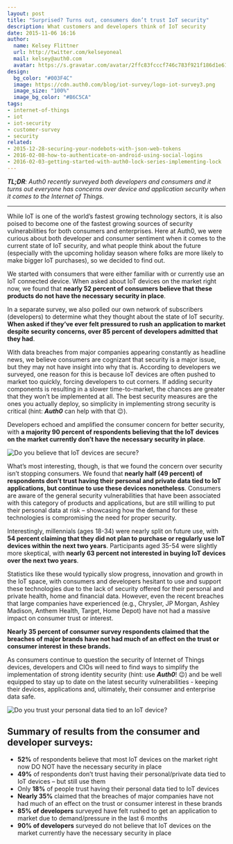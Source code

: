 ```yaml
---
layout: post
title: "Surprised? Turns out, consumers don’t trust IoT security"
description: What customers and developers think of IoT security
date: 2015-11-06 16:16
author: 
  name: Kelsey Flittner
  url: http://twitter.com/kelseyoneal
  mail: kelsey@auth0.com
  avatar: https://s.gravatar.com/avatar/2ffc83fcccf746c783f921f186d1e619?s=60
design:
  bg_color: "#003F4C"
  image: https://cdn.auth0.com/blog/iot-survey/logo-iot-survey3.png
  image_size: "100%"
  image_bg_color: "#B6C5CA"
tags: 
- internet-of-things
- iot
- iot-security
- customer-survey
- security
related:
- 2015-12-28-securing-your-nodebots-with-json-web-tokens
- 2016-02-08-how-to-authenticate-on-android-using-social-logins
- 2016-02-03-getting-started-with-auth0-lock-series-implementing-lock
---
```


_**TL;DR**: Auth0 recently surveyed both developers and consumers and it turns out everyone has concerns over device and application security when it comes to the Internet of Things._

---------

While IoT is one of the world’s fastest growing technology sectors, it is also poised to become one of the fastest growing sources of security vulnerabilities for both consumers and enterprises. Here at Auth0, we were curious about both developer and consumer sentiment when it comes to the current state of IoT security, and what people think about the future (especially with the upcoming holiday season where folks are more likely to make bigger IoT purchases), so we decided to find out. 

We started with consumers that were either familiar with or currently use an IoT connected device. When asked about IoT devices on the market right now, we found that **nearly 52 percent of consumers believe that these products do not have the necessary security in place**.

In a separate survey, we also polled our own network of subscribers (developers) to determine what they thought about the state of IoT security. **When asked if they’ve ever felt pressured to rush an application to market despite security concerns, over 85 percent of developers admitted that they had**.

With data breaches from major companies appearing constantly as headline news, we believe consumers are cognizant that security is a major issue, but they may not have insight into why that is. According to developers we surveyed, one reason for this is because IoT devices are often pushed to market too quickly, forcing developers to cut corners. If adding security components is resulting in a slower time-to-market, the chances are greater that they won’t be implemented at all. The best security measures are the ones you actually deploy, so simplicity in implementing strong security is critical (hint: ***Auth0*** can help with that 😉). 

Developers echoed and amplified the consumer concern for better security, with **a majority 90 percent of respondents believing that the IoT devices on the market currently don’t have the necessary security in place**.

![Do you believe that IoT devices are secure?](https://cdn.auth0.com/blog/iot-survey/do-you-believe-iot-devices-are-secure-2.png)

What’s most interesting, though, is that we found the concern over security isn’t stopping consumers. We found that **nearly half (49 percent) of respondents don’t trust having their personal and private data tied to IoT applications, but continue to use these devices nonetheless**. Consumers are aware of the general security vulnerabilities that have been associated with this category of products and applications, but are still willing to put their personal data at risk – showcasing how the demand for these technologies is compromising the need for proper security.

Interestingly, millennials (ages 18-34) were nearly split on future use, with **54 percent claiming that they did not plan to purchase or regularly use IoT devices within the next two years**. Participants aged 35-54 were slightly more skeptical, with **nearly 63 percent not interested in buying IoT devices over the next two years**.

Statistics like these would typically slow progress, innovation and growth in the IoT space, with consumers and developers hesitant to use and support these technologies due to the lack of security offered for their personal and private health, home and financial data. However, even the recent breaches that large companies have experienced (e.g., Chrysler, JP Morgan, Ashley Madison, Anthem Health, Target, Home Depot) have not had a massive impact on consumer trust or interest.

**Nearly 35 percent of consumer survey respondents claimed that the breaches of major brands have not had much of an effect on the trust or consumer interest in these brands.**

As consumers continue to question the security of Internet of Things devices, developers and CIOs will need to find ways to simplify the implementation of strong identity security (hint: use ***Auth0***! 😉) and be well equipped to stay up to date on the latest security vulnerabilities - keeping their devices, applications and, ultimately, their consumer and enterprise data safe.

![Do you trust your personal data tied to an IoT device?](https://cdn.auth0.com/blog/iot-survey/do-you-trust-your-personal-data-to-iot-devices.png)

## Summary of results from the consumer and developer surveys:

- **52%** of respondents believe that most IoT devices on the market right now DO NOT have the necessary security in place
- **49%** of respondents don’t trust having their personal/private data tied to IoT devices – but still use them
- Only **18%** of people trust having their personal data tied to IoT devices
- **Nearly 35%** claimed that the breaches of major companies have not had much of an effect on the trust or consumer interest in these brands
- **85% of developers** surveyed have felt rushed to get an application to market due to demand/pressure in the last 6 months
- **90% of developers** surveyed do not believe that IoT devices on the market currently have the necessary security in place
 
